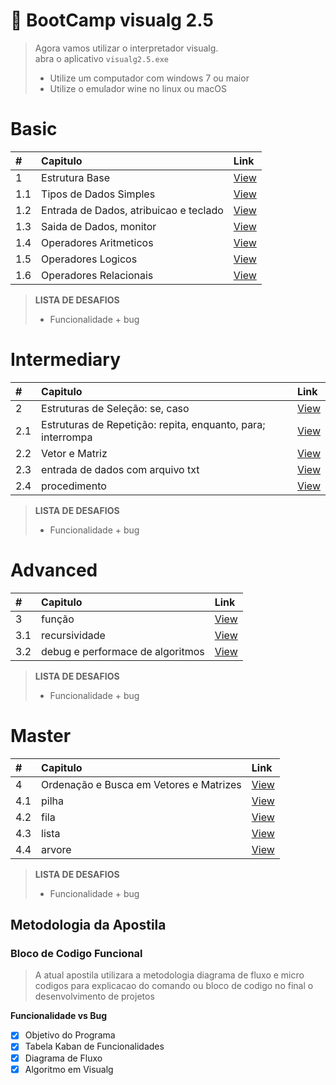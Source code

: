#  :card_index: BootCamp visualg 2.5   
> Agora vamos utilizar o interpretador visualg.  
> abra o aplicativo `visualg2.5.exe`
> * Utilize um computador com windows 7 ou maior
> * Utilize o emulador wine no linux ou macOS

# Basic
| # | Capitulo | Link |
|:---|:---|:---|
| 1   | Estrutura Base | [View](1.basic.md/1.0.md) |
| 1.1 | Tipos de Dados Simples | [View](1.basic.md/1.1.md) |
| 1.2 | Entrada de Dados, atribuicao e teclado| [View](1.basic.md/1.2.md) |
| 1.3 | Saida de Dados, monitor  | [View](1.basic.md/1.3.md) |
| 1.4 | Operadores Aritmeticos | [View](1.basic.md/1.4.md) |
| 1.5 | Operadores Logicos | [View](1.basic.md/1.5.md) |
| 1.6 | Operadores Relacionais| [View](1.basic.md/1.6.md) |
> **LISTA DE DESAFIOS**
> * Funcionalidade + bug

# Intermediary
| # | Capitulo | Link |
|:---|:---|:---|
| 2   | Estruturas de Seleção: se, caso | [View](2.intermediary.md/2.0.md) |
| 2.1 | Estruturas de Repetição: repita, enquanto, para; interrompa | [View](2.intermediary.md/2.1.md) |
| 2.2 | Vetor e Matriz | [View](2.intermediary.md/2.2.md) |
| 2.3 | entrada de dados com arquivo txt | [View](2.intermediary.md/2.3.md) |
| 2.4 | procedimento | [View](2.intermediary.md/2.4.md) |
> **LISTA DE DESAFIOS**
> * Funcionalidade + bug


# Advanced
| # | Capitulo | Link |
|:---|:---|:---|
| 3   | função | [View](3.advanced.md/3.0.md) |
| 3.1 | recursividade | [View](3.advanced.md/3.1.md) |
| 3.2 | debug e performace de algoritmos | [View](3.advanced.md/3.2.md) |
> **LISTA DE DESAFIOS**
> * Funcionalidade + bug


# Master
| # | Capitulo | Link |
|:---|:---|:---|
| 4   | Ordenação e Busca em Vetores e Matrizes| [View](4.master.md/4.0.md) |
| 4.1 | pilha | [View](4.master.md/4.1.md) |
| 4.2 | fila | [View](4.master.md/4.2.md) |
| 4.3 | lista | [View](4.master.md/4.3.md) |
| 4.4 | arvore | [View](4.master.md/4.4.md) |
> **LISTA DE DESAFIOS**
> * Funcionalidade + bug

## Metodologia da Apostila
### Bloco de Codigo Funcional
> A atual apostila utilizara a metodologia diagrama de fluxo e micro codigos para explicacao do comando ou bloco de codigo
> no final o desenvolvimento de projetos

**Funcionalidade vs Bug**
 - [X] Objetivo do Programa
 - [X] Tabela Kaban de Funcionalidades
 - [X] Diagrama de Fluxo
 - [X] Algoritmo em Visualg

